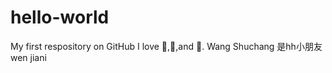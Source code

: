 # hello-world
My first respository on GitHub
I love  :tea:,:pizza:,and :dancer:.
Wang Shuchang 是hh小朋友
wen jiani
